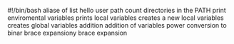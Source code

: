 #!/bin/bash
aliase of list
hello user
path
count directories in the PATH
print enviromental variables
prints local variables
creates a new local variables
creates global variables
addition
addition of variables
power
conversion to binar
brace expansiony
brace expansion
